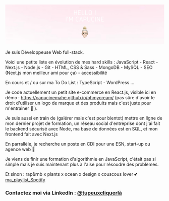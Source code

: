 ![Banner](https://github.com/capucinemahe/capucinemahe/blob/main/avatarGitHub.png?raw=true)

Je suis Développeuse Web full-stack.

Voici une petite liste en évolution de mes hard skills : 
JavaScript - React - Next.js - Node.js - Git - HTML, CSS & Sass - MongoDB - MySQL - SEO (Next.js mon meilleur ami pour ça) - accessibilité

En cours et / ou sur ma To Do List :
TypeScript - WordPress ...

Je code actuellement un petit site e-commerce en React.js, visible ici en démo : https://capucinemahe.github.io/ohmycream/  (pas sûre d'avoir le droit d'utiliser un logo de marque et des produits mais c'est juste pour m'entrainer 🤫 ).

Je suis aussi en train de (galérer mais c'est pour bientot) mettre en ligne de mon dernier projet de formation, un réseau social d'entreprise dont j'ai fait le backend sécurisé avec Node, ma base de données est en SQL, et mon frontend fait avec Next.js

En parrallèle, je recherche un poste en CDI pour une ESN, start-up ou agence web 🚀

Je viens de finir une formation d'algorithmie en JavaScript, c'était pas si simple mais je suis maintenant plus à l'aise pour résoudre des problèmes.

Et sinon : rap&rnb x plants x ocean x design x couscous lover 💕  [ma_playlist_Spotify](https://open.spotify.com/playlist/65Put9Tz3orQZdVpCutmXO?si=ac15cc8578a9423d)

### Contactez moi via LinkedIn : [@tupeuxcliquerlà](https://www.linkedin.com/in/capucinemahe/)
